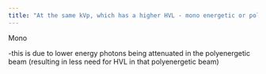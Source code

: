 ```yaml
---
title: "At the same kVp, which has a higher HVL - mono energetic or polyenergetic beam?"
---
```

Mono

-this is due to lower energy photons being attenuated in the polyenergetic beam (resulting in less need for HVL in that polyenergetic beam)

